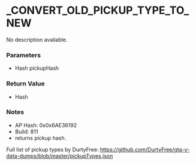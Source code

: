 # _CONVERT_OLD_PICKUP_TYPE_TO_NEW

No description available.

### Parameters
* Hash pickupHash

### Return Value
* Hash

### Notes
* AP Hash: 0x0x6AE36192
* Build: 811
* returns pickup hash.

Full list of pickup types by DurtyFree: https://github.com/DurtyFree/gta-v-data-dumps/blob/master/pickupTypes.json

